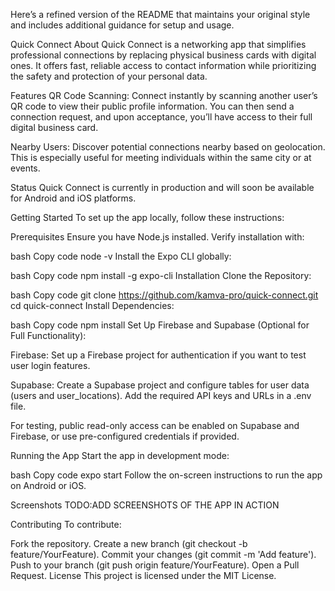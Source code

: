 
Here’s a refined version of the README that maintains your original style and includes additional guidance for setup and usage.

Quick Connect
About
Quick Connect is a networking app that simplifies professional connections by replacing physical business cards with digital ones. It offers fast, reliable access to contact information while prioritizing the safety and protection of your personal data.

Features
QR Code Scanning: Connect instantly by scanning another user’s QR code to view their public profile information. You can then send a connection request, and upon acceptance, you’ll have access to their full digital business card.

Nearby Users: Discover potential connections nearby based on geolocation. This is especially useful for meeting individuals within the same city or at events.

Status
Quick Connect is currently in production and will soon be available for Android and iOS platforms.

Getting Started
To set up the app locally, follow these instructions:

Prerequisites
Ensure you have Node.js installed. Verify installation with:

bash
Copy code
node -v
Install the Expo CLI globally:

bash
Copy code
npm install -g expo-cli
Installation
Clone the Repository:

bash
Copy code
git clone https://github.com/kamva-pro/quick-connect.git
cd quick-connect
Install Dependencies:

bash
Copy code
npm install
Set Up Firebase and Supabase (Optional for Full Functionality):

Firebase: Set up a Firebase project for authentication if you want to test user login features.

Supabase: Create a Supabase project and configure tables for user data (users and user_locations). Add the required API keys and URLs in a .env file.

For testing, public read-only access can be enabled on Supabase and Firebase, or use pre-configured credentials if provided.

Running the App
Start the app in development mode:

bash
Copy code
expo start
Follow the on-screen instructions to run the app on Android or iOS.

Screenshots
TODO:ADD SCREENSHOTS OF THE APP IN ACTION

Contributing
To contribute:

Fork the repository.
Create a new branch (git checkout -b feature/YourFeature).
Commit your changes (git commit -m 'Add feature').
Push to your branch (git push origin feature/YourFeature).
Open a Pull Request.
License
This project is licensed under the MIT License.

